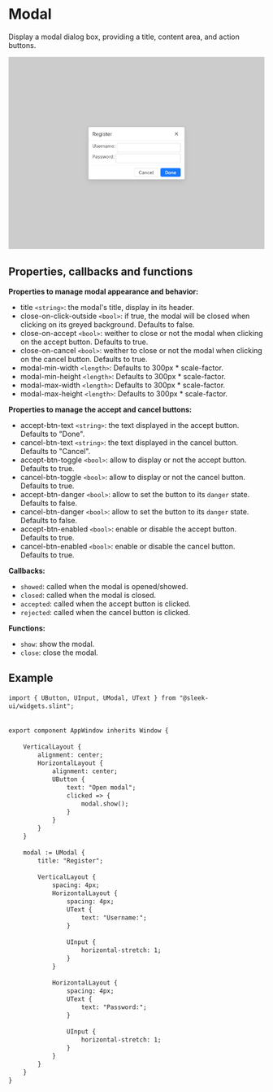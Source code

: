 
# Modal
Display a modal dialog box, providing a title, content area, and action buttons.    

![modal presentation](images/modal.png)

## Properties, callbacks and functions
**Properties to manage modal appearance and behavior:**
- title `<string>`: the modal's title, display in its header.
- close-on-click-outside `<bool>`: if true, the modal will be closed when clicking on its greyed background. Defaults to false.
- close-on-accept `<bool>`: weither to close or not the modal when clicking on the accept button. Defaults to true.
- close-on-cancel `<bool>`: weither to close or not the modal when clicking on the cancel button. Defaults to true.
- modal-min-width `<length>`: Defaults to 300px * scale-factor.
- modal-min-height `<length>`: Defaults to 300px * scale-factor.
- modal-max-width `<length>`: Defaults to 300px * scale-factor.
- modal-max-height `<length>`: Defaults to 300px * scale-factor.

**Properties to manage the accept and cancel buttons:**
- accept-btn-text `<string>`: the text displayed in the accept button. Defaults to "Done".
- cancel-btn-text `<string>`: the text displayed in the cancel button. Defaults to "Cancel".
- accept-btn-toggle `<bool>`: allow to display or not the accept button. Defaults to true.
- cancel-btn-toggle `<bool>`: allow to display or not the cancel button. Defaults to true.
- accept-btn-danger `<bool>`: allow to set the button to its `danger` state. Defaults to false.
- cancel-btn-danger `<bool>`: allow to set the button to its `danger` state. Defaults to false.
- accept-btn-enabled `<bool>`: enable or disable the accept button. Defaults to true.
- cancel-btn-enabled `<bool>`: enable or disable the cancel button. Defaults to true.

**Callbacks:**
- `showed`: called when the modal is opened/showed.
- `closed`: called when the modal is closed.
- `accepted`: called when the accept button is clicked.
- `rejected`: called when the cancel button is clicked.

**Functions:**
- `show`: show the modal.
- `close`: close the modal.

## Example
```slint
import { UButton, UInput, UModal, UText } from "@sleek-ui/widgets.slint";


export component AppWindow inherits Window {
	
    VerticalLayout {
        alignment: center;
        HorizontalLayout {
            alignment: center;
            UButton {
                text: "Open modal";
                clicked => {
                    modal.show();
                }
            }
        }
    }

    modal := UModal {
        title: "Register";

        VerticalLayout {
            spacing: 4px;
            HorizontalLayout {
                spacing: 4px;
                UText {
                    text: "Username:";
                }

                UInput {
                    horizontal-stretch: 1;
                }
            }

            HorizontalLayout {
                spacing: 4px;
                UText {
                    text: "Password:";
                }

                UInput {
                    horizontal-stretch: 1;
                }
            }
        }
    }
}
```